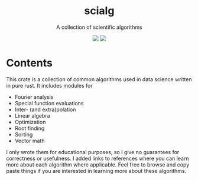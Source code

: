 <div align="center">

# scialg
A collection of scientific algorithms

![](https://img.shields.io/github/last-commit/loenard97/scialg?&style=for-the-badge&color=F74C00)
![](https://img.shields.io/github/repo-size/loenard97/scialg?&style=for-the-badge&color=F74C00)

</div>


# Contents

This crate is a collection of common algorithms used in data science written in pure rust.
It includes modules for
 - Fourier analysis
 - Special function evaluations
 - Inter- (and extra)polation
 - Linear algebra
 - Optimization
 - Root finding
 - Sorting
 - Vector math

I only wrote them for educational purposes, so I give no guarantees for correctness or usefulness.
I added links to references where you can learn more about each algorithm where applicable.
Feel free to browse and copy paste things if you are interested in learning more about these algorithms.

